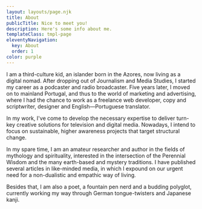 ```yaml
---
layout: layouts/page.njk
title: About
publicTitle: Nice to meet you!
description: Here's some info about me.
templateClass: tmpl-page
eleventyNavigation:
  key: About
  order: 1
color: purple
---
```


I am a third-culture kid, an islander born in the Azores, now living as a digital nomad. After dropping out of Journalism and Media Studies, I started my career as a podcaster and radio broadcaster. Five years later, I moved on to mainland Portugal, and thus to the world of marketing and advertising, where I had the chance to work as a freelance web developer, copy and scriptwriter, designer and English—Portuguese translator.

In my work, I've come to develop the necessary expertise to deliver turn-key creative solutions for television and digital media. Nowadays, I intend to focus on sustainable, higher awareness projects that target structural change.

In my spare time, I am an amateur researcher and author in the fields of mythology and spirituality, interested in the intersection of the Perennial Wisdom and the many earth-based and mystery traditions. I have published several articles in like-minded media, in which I expound on our urgent need for a non-dualistic and empathic way of living.

Besides that, I am also a poet, a fountain pen nerd and a budding polyglot, currently working my way through German tongue-twisters and Japanese kanji.
